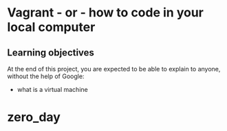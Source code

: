 # Vagrant - or - how to code in your local computer
## Learning objectives
At the end of this project, you are expected to be able to explain to anyone, without the help of Google:
* what is a virtual machine
# zero_day
